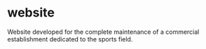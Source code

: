 # website
Website developed for the complete maintenance of a commercial establishment dedicated to the sports field.
